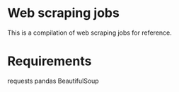 # Web scraping jobs
This is a compilation of web scraping jobs for reference.

# Requirements
requests
pandas
BeautifulSoup
